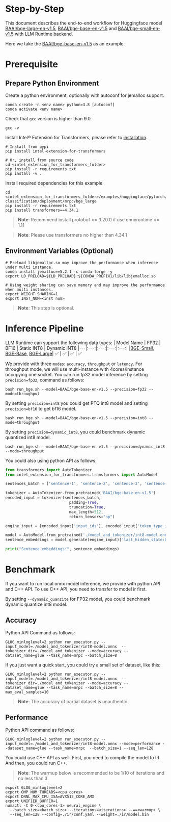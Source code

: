 Step-by-Step
=======
This document describes the end-to-end workflow for Huggingface model [BAAI/bge-large-en-v1.5](https://huggingface.co/BAAI/bge-large-en-v1.5), [BAAI/bge-base-en-v1.5](https://huggingface.co/BAAI/bge-base-en-v1.5) and [BAAI/bge-small-en-v1.5](https://huggingface.co/BAAI/bge-small-en-v1.5) with LLM Runtime backend.

Here we take the [BAAI/bge-base-en-v1.5](https://huggingface.co/BAAI/bge-base-en-v1.5) as an example.

# Prerequisite
## Prepare Python Environment
Create a python environment, optionally with autoconf for jemalloc support.
```shell
conda create -n <env name> python=3.8 [autoconf]
conda activate <env name>
```

Check that `gcc` version is higher than 9.0.
```shell
gcc -v
```

Install Intel® Extension for Transformers, please refer to [installation](/docs/installation.md).
```shell
# Install from pypi
pip install intel-extension-for-transformers

# Or, install from source code
cd <intel_extension_for_transformers_folder>
pip install -r requirements.txt
pip install -v .
```

Install required dependencies for this example
```shell
cd <intel_extension_for_transformers_folder>/examples/huggingface/pytorch/text-classification/deployment/mrpc/bge_large
pip install -r requirements.txt
pip install transformers==4.34.1
```
>**Note**: Recommend install protobuf <= 3.20.0 if use onnxruntime <= 1.11

>**Note**: Please use transformers no higher than 4.34.1

## Environment Variables (Optional)
```shell
# Preload libjemalloc.so may improve the performance when inference under multi instance.
conda install jemalloc==5.2.1 -c conda-forge -y
export LD_PRELOAD=${LD_PRELOAD}:${CONDA_PREFIX}/lib/libjemalloc.so

# Using weight sharing can save memory and may improve the performance when multi instances.
export WEIGHT_SHARING=1
export INST_NUM=<inst num>
```
>**Note**: This step is optional.

# Inference Pipeline

LLM Runtime can support the following data types:
| Model Name | FP32 | BF16 | Static INT8 | Dynamic INT8
|---|:---:|:---:|:---:|:---:|
|[BGE-Small](https://huggingface.co/BAAI/bge-small-en-v1.5), [BGE-Base](https://huggingface.co/BAAI/bge-base-en-v1.5), [BGE-Large](https://huggingface.co/BAAI/bge-large-en-v1.5)| ✅ | ✅ | ✅ | ✅

We provide with three `modes`: `accuracy`, `throughput` or `latency`. For throughput mode, we will use multi-instance with 4cores/instance occupying one socket.
You can run fp32 model inference by setting `precision=fp32`, command as follows:
```shell
bash run_bge.sh --model=BAAI/bge-base-en-v1.5 --precision=fp32 --mode=throughput
```
By setting `precision=int8` you could get PTQ int8 model and setting `precision=bf16` to get bf16 model.
```shell
bash run_bge.sh --model=BAAI/bge-base-en-v1.5 --precision=int8 --mode=throughput
```
By setting `precision=dynamic_int8`, you could benchmark dynamic quantized int8 model.
```shell
bash run_bge.sh --model=BAAI/bge-base-en-v1.5 --precision=dynamic_int8 --mode=throughput
```


You could also using python API as follows:
```python
from transformers import AutoTokenizer
from intel_extension_for_transformers.transformers import AutoModel

sentences_batch = ['sentence-1', 'sentence-2', 'sentence-3', 'sentence-4']

tokenizer = AutoTokenizer.from_pretrained('BAAI/bge-base-en-v1.5')
encoded_input = tokenizer(sentences_batch,
                            padding=True,
                            truncation=True,
                            max_length=512,
                            return_tensors="np")

engine_input = [encoded_input['input_ids'], encoded_input['token_type_ids'], encoded_input['attention_mask']]

model = AutoModel.from_pretrained('./model_and_tokenizer/int8-model.onnx', use_embedding_runtime=True)
sentence_embeddings = model.generate(engine_input)['last_hidden_state:0']

print("Sentence embeddings:", sentence_embeddings)
```


# Benchmark
If you want to run local onnx model inference, we provide with python API and C++ API. To use C++ API, you need to transfer to model ir first.

By setting `--dynamic_quanzite` for FP32 model, you could benchmark dynamic quantize int8 model.
## Accuracy
Python API Command as follows:
```shell
GLOG_minloglevel=2 python run_executor.py --input_model=./model_and_tokenizer/int8-model.onnx  --tokenizer_dir=./model_and_tokenizer --mode=accuracy --dataset_name=glue --task_name=mrpc --batch_size=8
```

If you just want a quick start, you could try a small set of dataset, like this:
```shell
GLOG_minloglevel=2 python run_executor.py --input_model=./model_and_tokenizer/int8-model.onnx  --tokenizer_dir=./model_and_tokenizer --mode=accuracy --dataset_name=glue --task_name=mrpc --batch_size=8 --max_eval_samples=10
```

>**Note**: The accuracy of partial dataset is unauthentic.

## Performance
Python API command as follows:
```shell
GLOG_minloglevel=2 python run_executor.py --input_model=./model_and_tokenizer/int8-model.onnx --mode=performance --dataset_name=glue --task_name=mrpc  --batch_size=1 --seq_len=128
```

You could use C++ API as well. First, you need to compile the model to IR. And then, you could run C++.

> **Note**: The warmup below is recommended to be 1/10 of iterations and no less than 3.
```shell
export GLOG_minloglevel=2
export OMP_NUM_THREADS=<cpu_cores>
export DNNL_MAX_CPU_ISA=AVX512_CORE_AMX
export UNIFIED_BUFFER=1
numactl -C 0-<cpu_cores-1> neural_engine \
  --batch_size=<batch_size> --iterations=<iterations> --w=<warmup> \
  --seq_len=128 --config=./ir/conf.yaml --weight=./ir/model.bin
```
